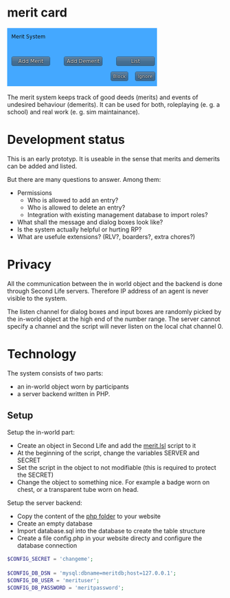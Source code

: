 # merit card

![Logo](https://github.com/meritcard/meritcard/blob/master/doc/main_dialog.png)

The merit system keeps track of good deeds (merits) and events of undesired behaviour (demerits). It can be used for both, roleplaying (e. g. a school) and real work (e. g. sim maintainance).

# Development status

This is an early prototyp. It is useable in the sense that merits and demerits can be added and listed. 

But there are many questions to answer. Among them:

- Permissions
  - Who is allowed to add an entry?
  - Who is allowed to delete an entry?
  - Integration with existing management database to import roles?
- What shall the message and dialog boxes look like?
- Is the system actually helpful or hurting RP?
- What are usefule extensions? (RLV?, boarders?, extra chores?)

# Privacy

All the communication between the in world object and the backend is done through Second Life servers. Therefore IP address of an agent is never visible to the system.

The listen channel for dialog boxes and input boxes are randomly picked by the in-world object at the high end of the number range. The server cannot specify a channel and the script will never listen on the local chat channel 0.


# Technology

The system consists of two parts:
- an in-world object worn by participants
- a server backend written in PHP.


## Setup

Setup the in-world part:

- Create an object in Second Life and add the [merit.lsl](https://github.com/meritcard/meritcard/blob/master/lsl/merit.lsl) script to it
- At the beginning of the script, change the variables SERVER and SECRET
- Set the script in the object to not modifiable (this is required to protect the SECRET)
- Change the object to something nice. For example a badge worn on chest, or a transparent tube worn on head.

Setup the server backend:

- Copy the content of the [php folder](https://github.com/meritcard/meritcard/tree/master/php) to your website
- Create an empty database
- Import database.sql into the database to create the table structure
- Create a file config.php in your website directy and configure the database connection

``` php
$CONFIG_SECRET = 'changeme';

$CONFIG_DB_DSN = 'mysql:dbname=meritdb;host=127.0.0.1';
$CONFIG_DB_USER = 'merituser';
$CONFIG_DB_PASSWORD = 'meritpassword';
```
